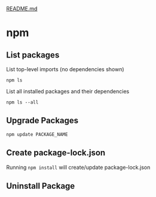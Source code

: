 [README.md](README.md)

# npm

## List packages

List top-level imports (no dependencies shown)

`npm ls`

List all installed packages and their dependencies 

`npm ls --all`

## Upgrade Packages

`npm update PACKAGE_NAME`

## Create package-lock.json

Running `npm install` will create/update package-lock.json

## Uninstall Package




